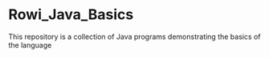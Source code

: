 # Rowi_Java_Basics
This repository is a collection of Java programs demonstrating the basics of the language
